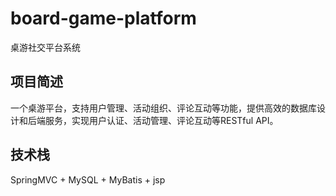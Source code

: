 # board-game-platform

桌游社交平台系统

## 项目简述

一个桌游平台，支持用户管理、活动组织、评论互动等功能，提供高效的数据库设计和后端服务，实现用户认证、活动管理、评论互动等RESTful API。

## 技术栈

SpringMVC + MySQL + MyBatis + jsp
